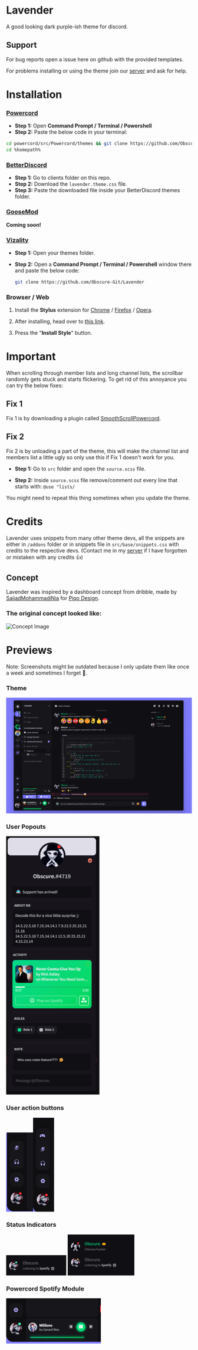 # Lavender

A good looking dark purple-ish theme for discord.

## Support

For bug reports open a issue here on github with the provided templates.

For problems installing or using the theme join our [server](discord.gg/B9TK7nqRE4) and ask for help.

# Installation

### [Powercord](https://powercord.dev/)

- **Step 1:** Open **Command Prompt / Terminal / Powershell**
- **Step 2:** Paste the below code in your terminal:

```bash
cd powercord/src/Powercord/themes && git clone https://github.com/Obscure-Git/Lavender
cd %homepath%
```

### [BetterDiscord](https://betterdiscord.app/)

- **Step 1:** Go to clients folder on this repo.
- **Step 2:** Download the `lavender.theme.css` file.
- **Step 3:** Paste the downloaded file inside your BetterDiscord themes folder.

### [GooseMod](https://goosemod.com/)

**Coming soon!**

### [Vizality](https://vizality.com/)

- **Step 1:** Open your themes folder.

- **Step 2:** Open a **Command Prompt / Terminal / Powershell** window there and paste the below code:

  ```bash
  git clone https://github.com/Obscure-Git/Lavender
  ```

### Browser / Web

1. Install the **Stylus** extension for [Chrome](https://chrome.google.com/webstore/detail/stylus/clngdbkpkpeebahjckkjfobafhncgmne) / [Firefox](https://addons.mozilla.org/en-US/firefox/addon/styl-us/) / [Opera](https://github.com/openstyles/stylus/wiki/Opera,-Outdated-Stylus).

2. After installing, head over to [this link](https://obscure-git.github.io/Lavender/clients/lavender.user.css).

3. Press the "**Install Style**" button.

# Important

When scrolling through member lists and long channel lists, the scrollbar randomly gets stuck and starts flickering. To get rid of this annoyance you can try the below fixes:

## Fix 1

Fix 1 is by downloading a plugin called [SmoothScrollPowercord](https://github.com/LynithDev/SmoothScrollPowerCord).

## Fix 2

Fix 2 is by unloading a part of the theme, this will make the channel list and members list a little ugly so only use this if Fix 1 doesn't work for you.

- **Step 1:** Go to `src` folder and open the `source.scss` file.

- **Step 2:** Inside `source.scss` file remove/comment out every line that starts with: `@use "lists/`

You might need to repeat this thing sometimes when you update the theme.

# Credits

Lavender uses snippets from many other theme devs, all the snippets are either in `/addons` folder or in snippets file in `src/base/snippets.css` with credits to the respective devs. (Contact me in my [server](discord.gg/B9TK7nqRE4) if I have forgotten or mistaken with any credits 👍)

## Concept

Lavender was inspired by a dashboard concept from dribble, made by [SajjadMohammadiNia](https://dribbble.com/SajjadMohammadiNia) for [Piqo Design](https://dribbble.com/Piqodesign).

### The original concept looked like: 
<img src="https://cdn.dribbble.com/users/1787150/screenshots/15137908/media/cf05e3a31b0c9f17336349e08d223815.png?compress=1&resize=1200x900&vertical=top" alt="Concept Image">

# Previews

Note: Screenshots might be outdated because I only update them like once a week and sometimes I forget 😬.

### Theme
<img src="./assets/1.png" alt="screenshot1">

### User Popouts
<img src="./assets/2.png" alt="user-popout">

### User action buttons
<img src="./assets/3.png" alt="user-action-buttons"><img src="./assets/3-gat.png" alt="user-action-buttons-with-game-activity-toggle-button">



### Status Indicators

<img src="./assets/4b.png" alt="Status Indicators">
<img src="./assets/4a.png" alt="Status Indicators">

### Powercord Spotify Module

<img src="./assets/5.gif" alt="Powercord Spotify Module">